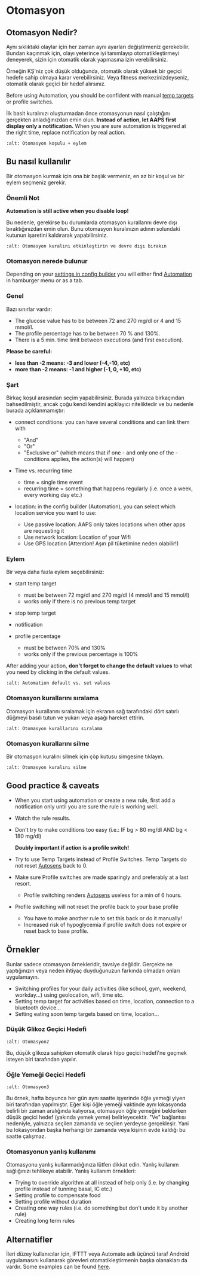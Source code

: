 # Otomasyon

## Otomasyon Nedir?

Aynı sıklıktaki olaylar için her zaman aynı ayarları değiştirmeniz gerekebilir. Bundan kaçınmak için, olayı yeterince iyi tanımlayıp otomatikleştirmeyi deneyerek, sizin için otomatik olarak yapmasına izin verebilirsiniz.

Örneğin KŞ'niz çok düşük olduğunda, otomatik olarak yüksek bir geçici hedefe sahip olmaya karar verebilirsiniz. Veya fitness merkezinizdeyseniz, otomatik olarak geçici bir hedef alırsınız.

Before using Automation, you should be confident with manual [temp targets](./temptarget.html) or profile switches.

İlk basit kuralınızı oluşturmadan önce otomasyonun nasıl çalıştığını gerçekten anladığınızdan emin olun. **Instead of action, let AAPS first display only a notification.** When you are sure automation is triggered at the right time, replace notification by real action.

```{image} ../images/Automation_ConditionAction_RC3.png
:alt: Otomasyon koşulu + eylem
```

## Bu nasıl kullanılır

Bir otomasyon kurmak için ona bir başlık vermeniz, en az bir koşul ve bir eylem seçmeniz gerekir.

### Önemli Not

**Automation is still active when you disable loop!**

Bu nedenle, gerekirse bu durumlarda otomasyon kurallarını devre dışı bıraktığınızdan emin olun. Bunu otomasyon kuralınızın adının solundaki kutunun işaretini kaldırarak yapabilirsiniz.

```{image} ../images/Automation_ActivateDeactivate.png
:alt: Otomasyon kuralını etkinleştirin ve devre dışı bırakın
```

### Otomasyon nerede bulunur

Depending on your [settings in config builder](../Configuration/Config-Builder.md#tab-or-hamburger-menu) you will either find [Automation](../Configuration/Config-Builder#automation) in hamburger menu or as a tab.

### Genel

Bazı sınırlar vardır:

- The glucose value has to be between 72 and 270 mg/dl or 4 and 15 mmol/l.
- The profile percentage has to be between 70 % and 130%.
- There is a 5 min. time limit between executions (and first execution).

**Please be careful:**

- **less than -2 means: -3 and lower (-4,-10, etc)**
- **more than -2 means: -1 and higher (-1, 0, +10, etc)**

### Şart

Birkaç koşul arasından seçim yapabilirsiniz. Burada yalnızca birkaçından bahsedilmiştir, ancak çoğu kendi kendini açıklayıcı niteliktedir ve bu nedenle burada açıklanmamıştır:

- connect conditions: you can have several conditions and can link them with

  - "And"
  - "Or"
  - "Exclusive or" (which means that if one - and only one of the - conditions applies, the action(s) will happen)

- Time vs. recurring time

  - time =  single time event
  - recurring time = something that happens regularly (i.e. once a week, every working day etc.)

- location: in the config builder (Automation), you can select which location service you want to use:

  - Use passive location: AAPS only takes locations when other apps are requesting it
  - Use network location: Location of your Wifi
  - Use GPS location (Attention! Aşırı pil tüketimine neden olabilir!)

### Eylem

Bir veya daha fazla eylem seçebilirsiniz:

- start temp target

  - must be between 72 mg/dl and 270 mg/dl (4 mmol/l and 15 mmol/l)
  - works only if there is no previous temp target

- stop temp target

- notification

- profile percentage

  - must be between 70% and 130%
  - works only if the previous percentage is 100%

After adding your action, **don't forget to change the default values** to what you need by clicking in the default values.

```{image} ../images/Automation_Default_V2_5.png
:alt: Automation default vs. set values
```

### Otomasyon kurallarını sıralama

Otomasyon kurallarını sıralamak için ekranın sağ tarafındaki dört satırlı düğmeyi basılı tutun ve yukarı veya aşağı hareket ettirin.

```{image} ../images/Automation_Sort.png
:alt: Otomasyon kurallarını sıralama
```

### Otomasyon kurallarını silme

Bir otomasyon kuralını silmek için çöp kutusu simgesine tıklayın.

```{image} ../images/Automation_Delete.png
:alt: Otomasyon kuralını silme
```

## Good practice & caveats

- When you start using automation or create a new rule, first add a notification only until you are sure the rule is working well.

- Watch the rule results.

- Don't try to make conditions too easy (i.e.: IF bg > 80 mg/dl AND bg \< 180 mg/dl)

  **Doubly important if action is a profile switch!**

- Try to use Temp Targets instead of Profile Switches. Temp Targets do not reset [Autosens](../Usage/Open-APS-features.md#autosens) back to 0.

- Make sure Profile switches are made sparingly and preferably at a last resort.

  - Profile switching renders [Autosens](../Usage/Open-APS-features.md#autosens) useless for a min of 6 hours.

- Profile switching will not reset the profile back to your base profile

  - You have to make another rule to set this back or do it manually!
  - Increased risk of hypoglycemia if profile switch does not expire or reset back to base profile.

## Örnekler

Bunlar sadece otomasyon örnekleridir, tavsiye değildir. Gerçekte ne yaptığınızın veya neden ihtiyaç duyduğunuzun farkında olmadan onları uygulamayın.

- Switching profiles for your daily activities (like school, gym, weekend, workday...) using geolocation, wifi, time etc.
- Setting temp target for activities based on time, location, connection to a bluetooth device...
- Setting eating soon temp targets based on time, location...

### Düşük Glikoz Geçici Hedefi

```{image} ../images/Automation2.png
:alt: Otomasyon2
```

Bu, düşük glikoza sahipken otomatik olarak hipo geçici hedefi'ne geçmek isteyen biri tarafından yapılır.

### Öğle Yemeği Geçici Hedefi

```{image} ../images/Automation3.png
:alt: Otomasyon3
```

Bu örnek, hafta boyunca her gün aynı saatte işyerinde öğle yemeği yiyen biri tarafından yapılmıştır. Eğer kişi öğle yemeği vaktinde aynı lokasyonda belirli bir zaman aralığında kalıyorsa, otomasyon öğle yemeğini beklerken düşük geçici hedef (yakında yemek yeme) belirleyecektir. "Ve" bağlantısı nedeniyle, yalnızca seçilen zamanda ve seçilen yerdeyse gerçekleşir. Yani bu lokasyondan başka herhangi bir zamanda veya kişinin evde kaldığı bu saatte çalışmaz.

### Otomasyonun yanlış kullanımı

Otomasyonu yanlış kullanmadığınıza lütfen dikkat edin. Yanlış kullanım sağlığınızı tehlikeye atabilir. Yanlış kullanım örnekleri:

- Trying to override algorithm at all instead of help only (i.e. by changing profile instead of tunning basal, IC etc.)
- Setting profile to compensate food
- Setting profile without duration
- Creating one way rules (i.e. do something but don't undo it by another rule)
- Creating long term rules

## Alternatifler

İleri düzey kullanıcılar için, IFTTT veya Automate adlı üçüncü taraf Android uygulamasını kullanarak görevleri otomatikleştirmenin başka olanakları da vardır. Some examples can be found [here](./automationwithapp.html).

